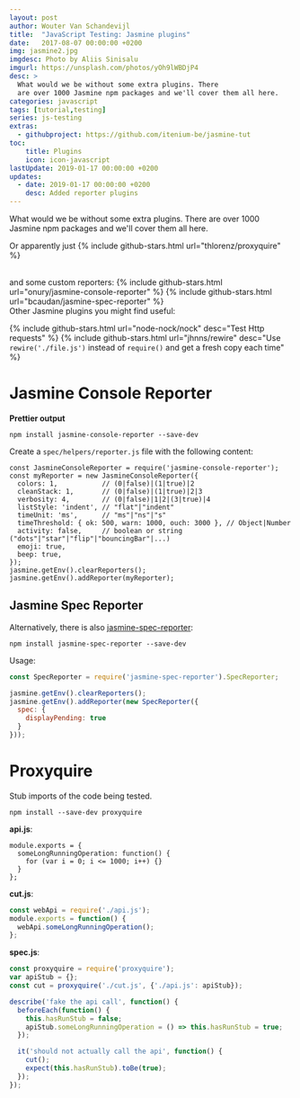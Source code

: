 ```yaml
---
layout: post
author: Wouter Van Schandevijl
title:  "JavaScript Testing: Jasmine plugins"
date:   2017-08-07 00:00:00 +0200
img: jasmine2.jpg
imgdesc: Photo by Aliis Sinisalu
imgurl: https://unsplash.com/photos/yOh9lWBDjP4
desc: >
  What would we be without some extra plugins. There
  are over 1000 Jasmine npm packages and we'll cover them all here.
categories: javascript
tags: [tutorial,testing]
series: js-testing
extras:
  - githubproject: https://github.com/itenium-be/jasmine-tut
toc:
    title: Plugins
    icon: icon-javascript
lastUpdate: 2019-01-17 00:00:00 +0200
updates:
  - date: 2019-01-17 00:00:00 +0200
    desc: Added reporter plugins
---
```


What would we be without some extra plugins. There
are over 1000 Jasmine npm packages and we'll cover them all here.


<!--more-->



Or apparently just
{% include github-stars.html url="thlorenz/proxyquire" %}

<br>
and some custom reporters:  
{% include github-stars.html url="onury/jasmine-console-reporter" %}
{% include github-stars.html url="bcaudan/jasmine-spec-reporter" %}

<br>
Other Jasmine plugins you might find useful:

{% include github-stars.html url="node-nock/nock" desc="Test Http requests" %}
{% include github-stars.html url="jhnns/rewire" desc="Use `rewire('./file.js')` instead of `require()` and get a fresh copy each time" %}


# Jasmine Console Reporter

**Prettier output**
```
npm install jasmine-console-reporter --save-dev
```

Create a `spec/helpers/reporter.js` file with the following content:
```
const JasmineConsoleReporter = require('jasmine-console-reporter');
const myReporter = new JasmineConsoleReporter({
  colors: 1,           // (0|false)|(1|true)|2
  cleanStack: 1,       // (0|false)|(1|true)|2|3
  verbosity: 4,        // (0|false)|1|2|(3|true)|4
  listStyle: 'indent', // "flat"|"indent"
  timeUnit: 'ms',      // "ms"|"ns"|"s"
  timeThreshold: { ok: 500, warn: 1000, ouch: 3000 }, // Object|Number
  activity: false,     // boolean or string ("dots"|"star"|"flip"|"bouncingBar"|...)
  emoji: true,
  beep: true,
});
jasmine.getEnv().clearReporters();
jasmine.getEnv().addReporter(myReporter);
```

## Jasmine Spec Reporter

Alternatively, there is also [jasmine-spec-reporter][jasmine-spec-reporter]:  
```
npm install jasmine-spec-reporter --save-dev
```

Usage:  
```js
const SpecReporter = require('jasmine-spec-reporter').SpecReporter;

jasmine.getEnv().clearReporters();
jasmine.getEnv().addReporter(new SpecReporter({
  spec: {
    displayPending: true
  }
}));
```

# Proxyquire

Stub imports of the code being tested.

```
npm install --save-dev proxyquire
```

**api.js**:
```
module.exports = {
  someLongRunningOperation: function() {
    for (var i = 0; i <= 1000; i++) {}
  }
};
```

**cut.js**:
```js
const webApi = require('./api.js');
module.exports = function() {
  webApi.someLongRunningOperation();
};
```

**spec.js**:
```js
const proxyquire = require('proxyquire');
var apiStub = {};
const cut = proxyquire('./cut.js', {'./api.js': apiStub});

describe('fake the api call', function() {
  beforeEach(function() {
    this.hasRunStub = false;
    apiStub.someLongRunningOperation = () => this.hasRunStub = true;
  });

  it('should not actually call the api', function() {
    cut();
    expect(this.hasRunStub).toBe(true);
  });
});
```

[jasmine-spec-reporter]: https://github.com/bcaudan/jasmine-spec-reporter
